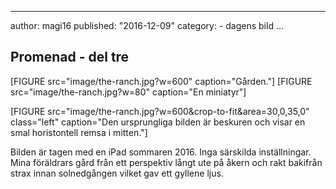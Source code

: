 
---
author: magi16
published: "2016-12-09"
category:
    - dagens bild
...

Promenad - del tre
-------

[FIGURE src="image/the-ranch.jpg?w=600" caption="Gården."]
[FIGURE src="image/the-ranch.jpg?w=80" caption="En miniatyr"]

[FIGURE src="image/the-ranch.jpg?w=600&crop-to-fit&area=30,0,35,0" class="left" caption="Den ursprungliga bilden är beskuren och visar en smal horistontell remsa i mitten."]

Bilden är tagen med en iPad sommaren 2016. Inga särskilda inställningar.
Mina föräldrars gård från ett perspektiv långt ute på åkern och rakt bakifrån strax innan solnedgången vilket gav ett gyllene ljus.
